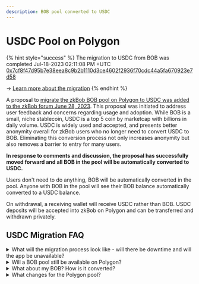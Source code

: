 ```yaml
---
description: BOB pool converted to USDC
---
```


# USDC Pool on Polygon

{% hint style="success" %}
The migration to USDC from BOB was completed Jul-18-2023 02:11:08 PM +UTC [0x7cf8f47d95b7e38eea8c9b2b1110d3ce4602f2936f70cdc44a5fa670923e7d58](https://polygonscan.com/tx/0x7cf8f47d95b7e38eea8c9b2b1110d3ce4602f2936f70cdc44a5fa670923e7d58)

\-> [Learn more about the migration](https://bob-docs.zkbob.com/bob-dao/governance/protocol-governance/gp-14-migrate-bob-pool-to-usdc-on-polygon)
{% endhint %}

A proposal to [migrate the zkBob BOB pool on Polygon to USDC was added to the zkBob forum June 28, 2023](https://forum.zkbob.com/t/proposal-to-migrate-zkbob-polygon-pool-from-bob-to-usdc/24). This proposal was initiated to address user feedback and concerns regarding usage and adoption. While BOB is a small, niche stablecoin, USDC is a top 5 coin by marketcap with billions in daily volume. USDC is widely used and accepted, and presents better anonymity overall for zkBob users who no longer need to convert USDC to BOB. Eliminating this conversion process not only increases anonymity but also removes a barrier to entry for many users.

**In response to comments and discussion, the proposal has successfully moved forward and all BOB in the pool will be automatically converted to USDC.**

Users don't need to do anything, BOB will be automatically converted in the pool. Anyone with BOB in the pool will see their BOB balance automatically converted to a USDC balance.

On withdrawal, a receiving wallet will receive USDC rather than BOB. USDC deposits will be accepted into zkBob on Polygon and can be transferred and withdrawn privately.

## USDC Migration FAQ

<details>

<summary>What will the migration process look like - will there be downtime and will the app be unavailable?</summary>

Yes, there will be a short downtime period of 1-2 hours where the app will not be available during the migration. All operations in all pools will stop during this time.  Following the migration, all BOB will be replaced 1:1 with USDC.

_**Update:** The migration is complete and all operations are functioning normally._

</details>

<details>

<summary>Will a BOB pool still be available on Polygon?</summary>

No. The BOB pool on Polygon will be replaced by the USDC pool. However, a BOB pool is available on Optimism along with the newly deployed [ETH pool on Optimism](eth-pool-on-optimism.md).



</details>

<details>

<summary>What about my BOB? How is it converted?</summary>

The default token for the pool is simply swapped. Following the successful proposal, a transaction initiated by the zkBob DAO multisig will:

1. Remove all BOB from the pool
2. Swap BOB for the same amount of USDC
3. Deposit all USDC into the pool.

Transaction details will be posted once the transaction is complete.\
TX: [0x7cf8f47d95b7e38eea8c9b2b1110d3ce4602f2936f70cdc44a5fa670923e7d58](https://polygonscan.com/tx/0x7cf8f47d95b7e38eea8c9b2b1110d3ce4602f2936f70cdc44a5fa670923e7d58)

</details>

<details>

<summary>What changes for the Polygon pool?</summary>

Nothing will change regarding general processes, only the token will change. Deposits, transfers and withdrawals will use USDC instead of BOB. The rest of the functionality remains the same.&#x20;

</details>





&#x20;



